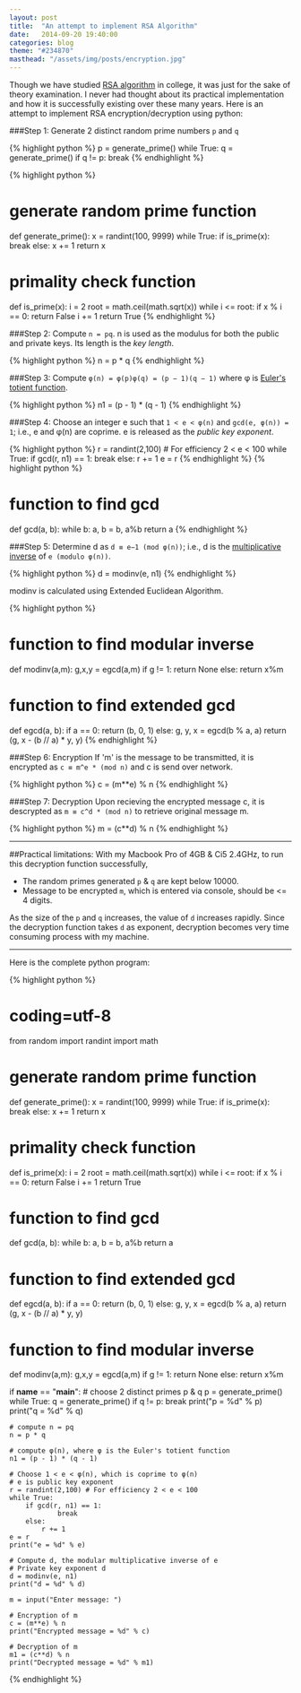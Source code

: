 ```yaml
---
layout: post
title:  "An attempt to implement RSA Algorithm"
date:   2014-09-20 19:40:00
categories: blog
theme: "#234870"
masthead: "/assets/img/posts/encryption.jpg"
---
```


Though we have studied [RSA algorithm][1] in college, it was just for the sake of theory examination. I never had thought about its practical implementation and how it is successfully existing over these many years. Here is an attempt to implement RSA encryption/decryption using python:

###Step 1:
Generate 2 distinct random prime numbers `p` and `q`

{% highlight python %}
p = generate_prime()
while True:
	q = generate_prime()
	if q != p:
		break
{% endhighlight %}

{% highlight python %}
# generate random prime function
def generate_prime():
	x = randint(100, 9999)
	while True:
		if is_prime(x):
			break
		else:
			x += 1
	return x

# primality check function
def is_prime(x):
	i = 2
	root = math.ceil(math.sqrt(x))
	while i <= root:
		if x % i == 0:
			return False
		i += 1
	return True
{% endhighlight %}

###Step 2:
Compute `n = pq`. n is used as the modulus for both the public and private keys. Its length is the *key length*.

{% highlight python %}
n = p * q
{% endhighlight %}

###Step 3:
Compute `φ(n) = φ(p)φ(q) = (p − 1)(q − 1)` where φ is [Euler's totient function][2].

{% highlight python %}
n1 = (p - 1) * (q - 1)
{% endhighlight %}

###Step 4:
Choose an integer e such that `1 < e < φ(n)` and `gcd(e, φ(n)) = 1`; i.e., e and φ(n) are coprime. e is released as the *public key exponent*.

{% highlight python %}
r = randint(2,100) # For efficiency 2 < e < 100
while True:
	if gcd(r, n1) == 1:
			break
	else:
		r += 1
e = r
{% endhighlight %}
{% highlight python %}
# function to find gcd
def gcd(a, b):
	while b:
		a, b = b, a%b
	return a
{% endhighlight %}

###Step 5:
Determine d as `d ≡ e−1 (mod φ(n))`; i.e., d is the [multiplicative inverse][3] of `e (modulo φ(n))`.

{% highlight python %}
d = modinv(e, n1)
{% endhighlight %}

modinv is calculated using Extended Euclidean Algorithm.

{% highlight python %}
# function to find modular inverse
def modinv(a,m):
	g,x,y = egcd(a,m)
	if g != 1:
		return None
	else:
		return x%m

# function to find extended gcd
def egcd(a, b):
	if a == 0:
		return (b, 0, 1)
	else:
		g, y, x = egcd(b % a, a)
		return (g, x - (b // a) * y, y)
{% endhighlight %}

###Step 6: Encryption
If 'm' is the message to be transmitted, it is encrypted as `c ≡ m^e * (mod n)` and c is send over network.

{% highlight python %}
c = (m**e) % n
{% endhighlight %}

###Step 7: Decryption
Upon recieving the encrypted message c, it is descrypted as `m ≡ c^d * (mod n)` to retrieve original message m.

{% highlight python %}
m = (c**d) % n
{% endhighlight %}

**********

##Practical limitations:
With my Macbook Pro of 4GB & Ci5 2.4GHz, to run this decryption function successfully,

+   The random primes generated `p` & `q` are kept below 10000.
+   Message to be encrypted `m`, which is entered via console, should be <= 4 digits.

As the size of the `p` and `q` increases, the value of `d` increases rapidly. Since the decryption function takes `d` as exponent, decryption becomes very time consuming process with my machine.

**********

Here is the complete python program:

{% highlight python %}
# coding=utf-8
from random import randint
import math

# generate random prime function
def generate_prime():
	x = randint(100, 9999)
	while True:
		if is_prime(x):
			break
		else:
			x += 1
	return x

# primality check function
def is_prime(x):
	i = 2
	root = math.ceil(math.sqrt(x))
	while i <= root:
		if x % i == 0:
			return False
		i += 1
	return True

# function to find gcd
def gcd(a, b):
	while b:
		a, b = b, a%b
	return a

# function to find extended gcd
def egcd(a, b):
	if a == 0:
		return (b, 0, 1)
	else:
		g, y, x = egcd(b % a, a)
		return (g, x - (b // a) * y, y)

# function to find modular inverse
def modinv(a,m):
	g,x,y = egcd(a,m)
	if g != 1:
		return None
	else:
		return x%m

if __name__ == "__main__":
	# choose 2 distinct primes p & q
	p = generate_prime()
	while True:
		q = generate_prime()
		if q != p:
			break
	print("p = %d" % p)
	print("q = %d" % q)

	# compute n = pq
	n = p * q

	# compute φ(n), where φ is the Euler's totient function
	n1 = (p - 1) * (q - 1)

	# Choose 1 < e < φ(n), which is coprime to φ(n)
	# e is public key exponent
	r = randint(2,100) # For efficiency 2 < e < 100
	while True:
		if gcd(r, n1) == 1:
				break
		else:
			r += 1
	e = r
	print("e = %d" % e)

	# Compute d, the modular multiplicative inverse of e
	# Private key exponent d
	d = modinv(e, n1)
	print("d = %d" % d)

	m = input("Enter message: ")

	# Encryption of m
	c = (m**e) % n
	print("Encrypted message = %d" % c)

	# Decryption of m
	m1 = (c**d) % n
	print("Decrypted message = %d" % m1)

{% endhighlight %}

[1]: http://en.wikipedia.org/wiki/RSA_(cryptosystem)
[2]: http://en.wikipedia.org/wiki/Euler%27s_totient_function
[3]: http://en.wikipedia.org/wiki/Modular_multiplicative_inverse
